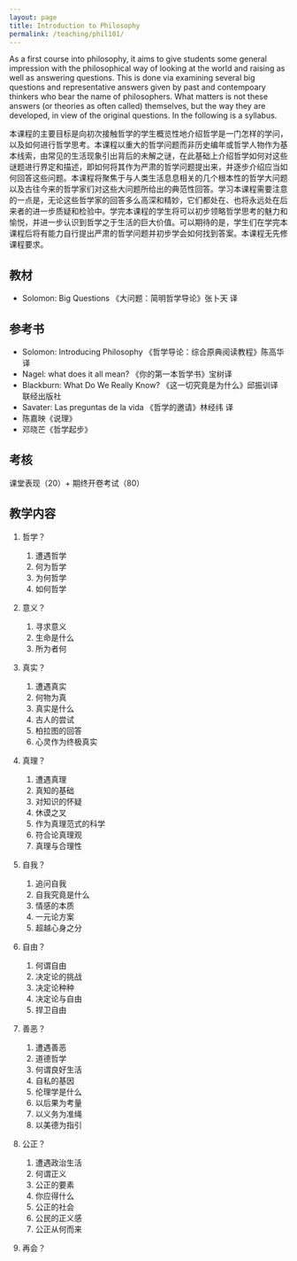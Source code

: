 ```yaml
---
layout: page
title: Introduction to Philosophy 
permalink: /teaching/phil101/
---
```


As a first course into philosophy, it aims to give students some general impression with the philosophical way of looking at the world and raising as well as answering questions. This is done via examining several big questions and representative answers given by past and contempoary thinkers who bear the name of philosophers. What matters  is not these answers (or theories as often called) themselves, but the way they are developed, in view of the original questions. In the following is a syllabus.

本课程的主要目标是向初次接触哲学的学生概览性地介绍哲学是一门怎样的学问，以及如何进行哲学思考。本课程以重大的哲学问题而非历史编年或哲学人物作为基本线索，由常见的生活现象引出背后的未解之谜，在此基础上介绍哲学如何对这些谜题进行界定和描述，即如何将其作为严肃的哲学问题提出来，并逐步介绍应当如何回答这些问题。本课程将聚焦于与人类生活息息相关的几个根本性的哲学大问题以及古往今来的哲学家们对这些大问题所给出的典范性回答。学习本课程需要注意的一点是，无论这些哲学家的回答多么高深和精妙，它们都处在、也将永远处在后来者的进一步质疑和检验中。学完本课程的学生将可以初步领略哲学思考的魅力和愉悦，并进一步认识到哲学之于生活的巨大价值。可以期待的是，学生们在学完本课程后将有能力自行提出严肃的哲学问题并初步学会如何找到答案。本课程无先修课程要求。

## 教材
- Solomon: Big Questions 《大问题：简明哲学导论》张卜天 译

## 参考书
- Solomon: Introducing Philosophy 《哲学导论：综合原典阅读教程》陈高华 译
- Nagel: what does it all mean? 《你的第一本哲学书》宝树译
- Blackburn: What Do We Really Know? 《这一切究竟是为什么》邱振训译 联经出版社
- Savater: Las preguntas de la vida 《哲学的邀请》林经纬 译
- 陈嘉映《说理》
- 邓晓芒《哲学起步》

## 考核

课堂表现（20）+ 期终开卷考试（80）

## 教学内容

1. 哲学？
   1. 遭遇哲学
   2. 何为哲学
   3. 为何哲学
   4. 如何哲学

2. 意义？
   1. 寻求意义
   2. 生命是什么
   3. 所为者何

3. 真实？
   1. 遭遇真实
   2. 何物为真
   3. 真实是什么
   4. 古人的尝试
   5. 柏拉图的回答
   6. 心灵作为终极真实

4. 真理？
   1. 遭遇真理
   2. 真知的基础
   3. 对知识的怀疑
   4. 休谟之叉
   5. 作为真理范式的科学
   6. 符合论真理观
   7. 真理与合理性
5. 自我？
   1. 追问自我
   2. 自我究竟是什么
   3. 情感的本质
   4. 一元论方案
   5. 超越心身之分

6. 自由？
   1. 何谓自由
   2. 决定论的挑战
   3. 决定论种种
   4. 决定论与自由
   5. 捍卫自由

7. 善恶？
   1. 遭遇善恶
   2. 道德哲学
   3. 何谓良好生活
   4. 自私的基因
   5. 伦理学是什么
   6. 以后果为考量
   7. 以义务为准绳
   8. 以美德为指引

8. 公正？
   1. 遭遇政治生活
   2. 何谓正义
   3. 公正的要素
   4. 你应得什么
   5. 公正的社会
   6. 公民的正义感
   7. 公正从何而来

9. 再会？
